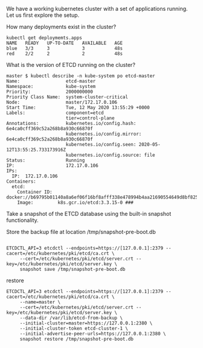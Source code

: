 We have a working kubernetes cluster with a set of applications running. 
Let us first explore the setup.

How many deployments exist in the cluster?

```shell script
kubectl get deploymemts.apps
NAME   READY   UP-TO-DATE   AVAILABLE   AGE
blue   3/3     3            3           48s
red    2/2     2            2           48s
```

What is the version of ETCD running on the cluster?


```shell script
master $ kubectl describe -n kube-system po etcd-master
Name:                 etcd-master
Namespace:            kube-system
Priority:             2000000000
Priority Class Name:  system-cluster-critical
Node:                 master/172.17.0.106
Start Time:           Tue, 12 May 2020 13:55:29 +0000
Labels:               component=etcd
                      tier=control-plane
Annotations:          kubernetes.io/config.hash: 6e4ca0cff369c52a268b8a930c66870f
                      kubernetes.io/config.mirror: 6e4ca0cff369c52a268b8a930c66870f
                      kubernetes.io/config.seen: 2020-05-12T13:55:25.733173916Z
                      kubernetes.io/config.source: file
Status:               Running
IP:                   172.17.0.106
IPs:
  IP:  172.17.0.106
Containers:
  etcd:
    Container ID:  docker://b69795b01140a8a6ef06f16bf8afff338e478994b4aa21690554649d8bf82518
    Image:         k8s.gcr.io/etcd:3.3.15-0 ###

```


Take a snapshot of the ETCD database using the built-in snapshot functionality.

Store the backup file at location /tmp/snapshot-pre-boot.db
```shell script

ETCDCTL_API=3 etcdctl --endpoints=https://[127.0.0.1]:2379 --cacert=/etc/kubernetes/pki/etcd/ca.crt \
     --cert=/etc/kubernetes/pki/etcd/server.crt --key=/etc/kubernetes/pki/etcd/server.key \
     snapshot save /tmp/snapshot-pre-boot.db

```

restore

```shell script
ETCDCTL_API=3 etcdctl --endpoints=https://[127.0.0.1]:2379 --cacert=/etc/kubernetes/pki/etcd/ca.crt \
     --name=master \
     --cert=/etc/kubernetes/pki/etcd/server.crt --key=/etc/kubernetes/pki/etcd/server.key \
     --data-dir /var/lib/etcd-from-backup \
     --initial-cluster=master=https://127.0.0.1:2380 \
     --initial-cluster-token etcd-cluster-1 \
     --initial-advertise-peer-urls=https://127.0.0.1:2380 \
     snapshot restore /tmp/snapshot-pre-boot.db

```
